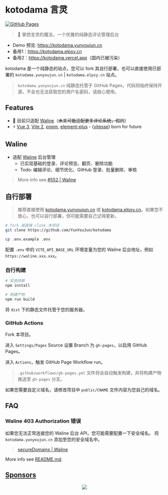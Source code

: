 # kotodama 言灵

[![GitHub Pages](https://github.com/YunYouJun/kotodama/actions/workflows/gh-pages.yml/badge.svg?branch=main)](https://github.com/YunYouJun/kotodama/actions/workflows/gh-pages.yml)

> 💬 掌控言灵的魔法，一个优雅的纯静态评论管理后台

- Demo 预览: <https://kotodama.yunyoujun.cn>
- 备用1：<https://kotodama.elpsy.cn>
- 备用2：<https://kotodama.vercel.app>（国内已被污染）

kotodama 是一个纯静态的站点，您可以 fork 其自行部署，也可以直接使用已部署的 `kotodama.yunyoujun.cn` | `kotodama.elpsy.cn` 站点。

> `kotodama.yunyoujun.cn` 纯静态托管于 GitHub Pages，代码将始终保持开源，不会也无法获取您的用户名密码，请放心使用。

## Features

- 💬 目前只适配 [Waline](https://github.com/walinejs/waline)（~~未来可能适配更多评论系统，假的~~）
- ⚡️ [Vue 3](https://github.com/vuejs/vue-next), [Vite 2](https://github.com/vitejs/vite), [pnpm](https://pnpm.js.org/), [element-plus](https://github.com/element-plus/element-plus) - ([vitesse](https://github.com/antfu/vitesse/)) born for future

## Waline

- 适配 [Waline](https://github.com/walinejs/waline) 后台管理
  - 已实现基础的登录、评论预览、翻页、删除功能
  - Todo: 编辑评论、细节优化、GitHub 登录、批量删除、审核

> More info see [#552 | Waline](https://github.com/walinejs/waline/issues/552)

## 自行部署

> 推荐直接使用 [kotodama.yunyoujun.cn](https://kotodama.yunyoujun.cn) 或 [kotodama.elpsy.cn](https://kotodama.elpsy.cn)。如果您不放心，也可以自行部署，但可能需要自己记得更新。

```bash
# fork 或直接 clone 本项目
git clone https://github.com/YunYouJun/kotodama

cp .env.example .env
```

配置 `.env` 中的 `VITE_API_BASE_URL` 环境变量为您的 Waline 后台地址，例如 `https://waline.xxx.xxx`。

### 自行构建

```bash
# 安装依赖
npm install

# 构建产物
npm run build
```

将 `dist` 下的静态文件托管于您的服务器。

### GitHub Actions

Fork 本项目。

进入 `Settings/Pages` Source 设置 Branch 为 `gh-pages`，以启用 GitHub Pages。

进入 `Actions`，触发 GitHub Page Workflow run。

> `.github/workflows/gh-pages.yml` 文件将会自动触发构建，并将构建产物推送至 `gh-pages` 分支。

如果您需要自定义域名，请修改项目中 `public/CNAME` 文件内容为您自己的域名。

## FAQ

### Waline 403 Authorization 错误

如果您无法正常连接您的 Waline 后台 API，您可能需要配置一下安全域名。
将 `kotodama.yunyoujun.cn` 添加至您的安全域名中。

> [secureDomains | Waline](https://waline.js.org/reference/server.html#securedomains)

More info see [README.md](https://github.com/YunYouJun/kotodama/blob/main/README.md).

## [Sponsors](https://sponsors.yunyoujun.cn)

<p align="center">
  <a href="https://sponsors.yunyoujun.cn">
    <img src='https://fastly.jsdelivr.net/gh/YunYouJun/sponsors/public/sponsors.svg'/>
  </a>
</p>
